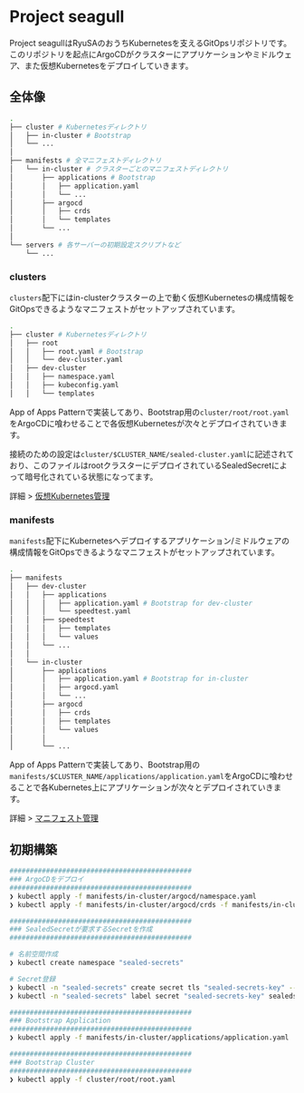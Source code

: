 Project seagull
===

Project seagullはRyuSAのおうちKubernetesを支えるGitOpsリポジトリです。このリポジトリを起点にArgoCDがクラスターにアプリケーションやミドルウェア、また仮想Kubernetesをデプロイしていきます。

## 全体像

```bash
.
├── cluster # Kubernetesディレクトリ
│   ├── in-cluster # Bootstrap
│   └── ...
│
├── manifests # 全マニフェストディレクトリ
│   └── in-cluster # クラスターごとのマニフェストディレクトリ
│       ├── applications # Bootstrap
│       │   ├── application.yaml
│       │   └── ...
│       ├── argocd
│       │   ├── crds
│       │   └── templates
│       └── ...
│
└── servers # 各サーバーの初期設定スクリプトなど
    └── ...
```

### clusters
`clusters`配下にはin-clusterクラスターの上で動く仮想Kubernetesの構成情報をGitOpsできるようなマニフェストがセットアップされています。

```bash
.
├── cluster # Kubernetesディレクトリ
│   ├── root
│   │   ├── root.yaml # Bootstrap
│   │   └── dev-cluster.yaml
│   ├── dev-cluster
│   │   ├── namespace.yaml
│   │   ├── kubeconfig.yaml
│   │   └── templates
```

App of Apps Patternで実装してあり、Bootstrap用の`cluster/root/root.yaml`をArgoCDに喰わせることで各仮想Kubernetesが次々とデプロイされていきます。

接続のための設定は`cluster/$CLUSTER_NAME/sealed-cluster.yaml`に記述されており、このファイルはrootクラスターにデプロイされているSealedSecretによって暗号化されている状態になってます。

詳細 > [仮想Kubernetes管理](./cluster/READMD.md)

### manifests
`manifests`配下にKubernetesへデプロイするアプリケーション/ミドルウェアの構成情報をGitOpsできるようなマニフェストがセットアップされています。

```bash
.
├── manifests
│   ├── dev-cluster
│   │   ├── applications
│   │   │   ├── application.yaml # Bootstrap for dev-cluster
│   │   │   └── speedtest.yaml
│   │   ├── speedtest
│   │   │   ├── templates
│   │   │   └── values
│   │   └── ...
│   │
│   └── in-cluster
│       ├── applications
│       │   ├── application.yaml # Bootstrap for in-cluster
│       │   ├── argocd.yaml
│       │   └── ...
│       ├── argocd
│       │   ├── crds
│       │   ├── templates
│       │   └── values
│       │
│       └── ...
```

App of Apps Patternで実装してあり、Bootstrap用の`manifests/$CLUSTER_NAME/applications/application.yaml`をArgoCDに喰わせることで各Kubernetes上にアプリケーションが次々とデプロイされていきます。

詳細 > [マニフェスト管理](./manifests/README.md)

## 初期構築

```bash
#############################################
### ArgoCDをデプロイ
#############################################
❯ kubectl apply -f manifests/in-cluster/argocd/namespace.yaml
❯ kubectl apply -f manifests/in-cluster/argocd/crds -f manifests/in-cluster/argocd/templates --recursive -n argocd

#############################################
### SealedSecretが要求するSecretを作成
#############################################

# 名前空間作成
❯ kubectl create namespace "sealed-secrets"

# Secret登録
❯ kubectl -n "sealed-secrets" create secret tls "sealed-secrets-key" --cert="manifests/in-cluster/sealed-secrets/ignore/sealed-secrets.crt" --key="manifests/in-cluster/sealed-secrets/ignore/sealed-secrets.key"
❯ kubectl -n "sealed-secrets" label secret "sealed-secrets-key" sealedsecrets.bitnami.com/sealed-secrets-key=active

#############################################
### Bootstrap Application
#############################################
❯ kubectl apply -f manifests/in-cluster/applications/application.yaml

#############################################
### Bootstrap Cluster
#############################################
❯ kubectl apply -f cluster/root/root.yaml
```
